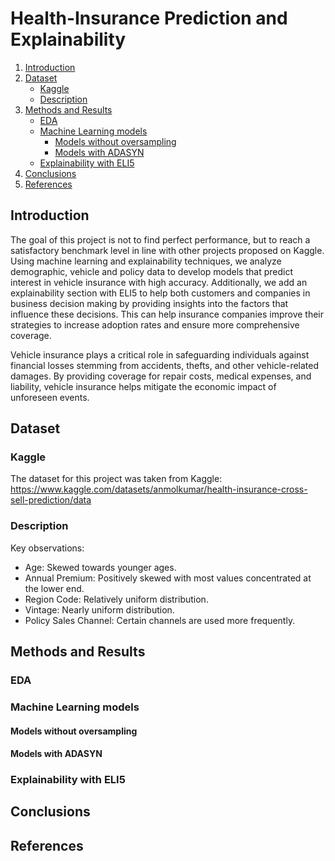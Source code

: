 # Health-Insurance Prediction and Explainability

1. [Introduction](#introduction)
2. [Dataset](#dataset)
   * [Kaggle](#kaggle)
   * [Description](#description)
3. [Methods and Results](#methods)
   * [EDA](#eda)
   * [Machine Learning models](#machine-learning-models)
       * [Models without oversampling](#models-without-oversampling)
       * [Models with ADASYN](#models-with-ADASYN)
   * [Explainability with ELI5](#explainability-with-ELI5)
4. [Conclusions](#conclusions)
5. [References](#references)

## Introduction

The goal of this project is not to find perfect performance, but to reach a satisfactory benchmark level in line with other projects proposed on Kaggle. Using machine learning and explainability techniques, we analyze demographic, vehicle and policy data to develop models that predict interest in vehicle insurance with high accuracy. Additionally, we add an explainability section with ELI5 to help both customers and companies in business decision making by providing insights into the factors that influence these decisions. This can help insurance companies improve their strategies to increase adoption rates and ensure more comprehensive coverage.

Vehicle insurance plays a critical role in safeguarding individuals against financial losses stemming from accidents, thefts, and other vehicle-related damages. By providing coverage for repair costs, medical expenses, and liability, vehicle insurance helps mitigate the economic impact of unforeseen events. 



## Dataset

### Kaggle

The dataset for this project was taken from Kaggle: https://www.kaggle.com/datasets/anmolkumar/health-insurance-cross-sell-prediction/data

### Description

Key observations:

- Age: Skewed towards younger ages.
- Annual Premium: Positively skewed with most values concentrated at the lower end.
- Region Code: Relatively uniform distribution.
- Vintage: Nearly uniform distribution.
- Policy Sales Channel: Certain channels are used more frequently.

## Methods and Results

### EDA




### Machine Learning models

#### Models without oversampling

#### Models with ADASYN

### Explainability with ELI5

## Conclusions

## References








